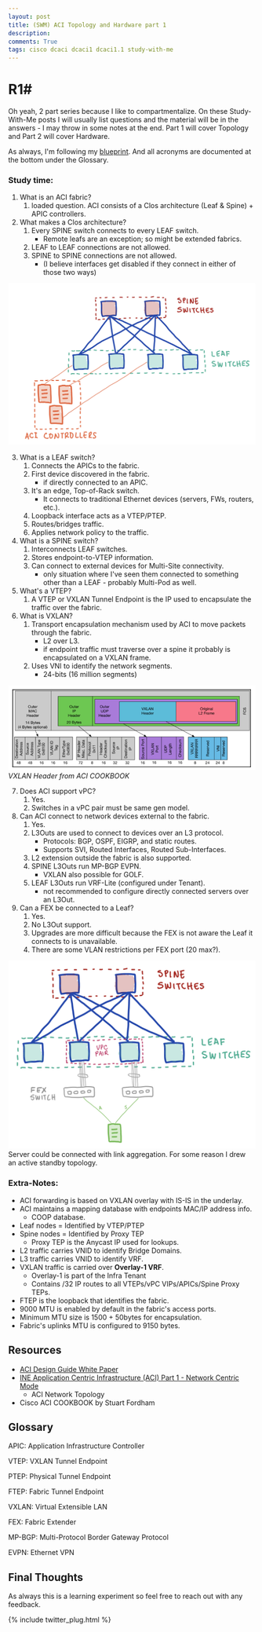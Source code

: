 ```yaml
---
layout: post
title: (SWM) ACI Topology and Hardware part 1
description: 
comments: True
tags: cisco dcaci dcaci1 dcaci1.1 study-with-me 
---
```

# R1# 

Oh yeah, 2 part series because I like to compartmentalize. On these Study-With-Me posts I will usually list questions and the material will be in the answers - I may throw in some notes at the end. Part 1 will cover Topology and Part 2 will cover Hardware.

As always, I'm following my [blueprint](https://docs.google.com/spreadsheets/d/1MzZJd29mLs6bqZKl-sLRQhsa-ykYdKSBcBFBQ9C8B-0/edit?usp=sharing). And all acronyms are documented at the bottom under the Glossary.

### Study time: 
1. What is an ACI fabric? 
    1. loaded question. ACI consists of a Clos architecture (Leaf & Spine) + APIC controllers.
2. What makes a Clos architecture?
    1. Every SPINE switch connects to every LEAF switch.
        * Remote leafs are an exception; so might be extended fabrics.
    2. LEAF to LEAF connections are not allowed.
    3. SPINE to SPINE connections are not allowed.
        * (I believe interfaces get disabled if they connect in either of those two ways)

![ACI Fabric](/post-images/aci_controllers.jpg)

3. What is a LEAF switch?
    1. Connects the APICs to the fabric.
    2. First device discovered in the fabric.
        * if directly connected to an APIC.
    3. It's an edge, Top-of-Rack switch.
        * It connects to traditional Ethernet devices (servers, FWs, routers, etc.).
    4. Loopback interface acts as a VTEP/PTEP.
    5. Routes/bridges traffic.
    6. Applies network policy to the traffic.
4. What is a SPINE switch? 
    1. Interconnects LEAF switches.
    2. Stores endpoint-to-VTEP information.
    3. Can connect to external devices for Multi-Site connectivity.
        * only situation where I've seen them connected to something other than a LEAF - probably Multi-Pod as well.
5. What's a VTEP?
   1. A VTEP or VXLAN Tunnel Endpoint is the IP used to encapsulate the traffic over the fabric.
6. What is VXLAN?
   1. Transport encapsulation mechanism used by ACI to move packets through the fabric.
        * L2 over L3.
        * if endpoint traffic must traverse over a spine it probably is encapsulated on a VXLAN frame.
   2. Uses VNI to identify the network segments.
        * 24-bits (16 million segments)

![VXLAN Header from ACI COOKBOOK](/post-images/VXLAN-header.png)
*VXLAN Header from ACI COOKBOOK*

7. Does ACI support vPC?
   1. Yes.
   2. Switches in a vPC pair must be same gen model.
8. Can ACI connect to network devices external to the fabric.
   1. Yes.
   2. L3Outs are used to connect to devices over an L3 protocol.
        * Protocols: BGP, OSPF, EIGRP, and static routes.
        * Supports SVI, Routed Interfaces, Routed Sub-Interfaces.
   3. L2 extension outside the fabric is also supported.
   4. SPINE L3Outs run MP-BGP EVPN.
        * VXLAN also possible for GOLF.
   5. LEAF L3Outs run VRF-Lite (configured under Tenant).
        * not recommended to configure directly connected servers over an L3Out.
9.  Can a FEX be connected to a Leaf?
    1.  Yes.
    2.  No L3Out support.
    3.  Upgrades are more difficult because the FEX is not aware the Leaf it connects to is unavailable.
    4.  There are some VLAN restrictions per FEX port (20 max?).

![ACI Fabric](/post-images/aci_fex.jpg)
Server could be connected with link aggregation. For some reason I drew an active standby topology.

### Extra-Notes: 
* ACI forwarding is based on VXLAN overlay with IS-IS in the underlay.
* ACI maintains a mapping database with endpoints MAC/IP address info.
  * COOP database.
* Leaf nodes = Identified by VTEP/PTEP
* Spine nodes = Identified by Proxy TEP
  * Proxy TEP is the Anycast IP used for lookups.
* L2 traffic carries VNID to identify Bridge Domains.
* L3 traffic carries VNID to identify VRF.
* VXLAN traffic is carried over **Overlay-1 VRF**.
  * Overlay-1 is part of the Infra Tenant
  * Contains /32 IP routes to all VTEPs/vPC VIPs/APICs/Spine Proxy TEPs.
* FTEP is the loopback that identifies the fabric.
* 9000 MTU is enabled by default in the fabric's access ports.
* Minimum MTU size is 1500 + 50bytes for encapsulation.
* Fabric's uplinks MTU is configured to 9150 bytes.


## Resources
* [ACI Design Guide White Paper](https://www.cisco.com/c/en/us/solutions/collateral/data-center-virtualization/application-centric-infrastructure/white-paper-c11-737909.html#)
* [INE Application Centric Infrastructure (ACI) Part 1 - Network Centric Mode](https://my.ine.com/course/ine-ccie-dcv2-ns-aci/50caea0a-24bf-4708-8e84-ca8e2fd3d97a)
  * ACI Network Topology
* Cisco ACI COOKBOOK by Stuart Fordham


## Glossary
APIC:  Application Infrastructure Controller

VTEP:  VXLAN Tunnel Endpoint

PTEP:  Physical Tunnel Endpoint

FTEP: Fabric Tunnel Endpoint

VXLAN: Virtual Extensible LAN

FEX:  Fabric Extender

MP-BGP: Multi-Protocol Border Gateway Protocol

EVPN: Ethernet VPN 

## Final Thoughts

As always this is a learning experiment so feel free to reach out with any feedback.

{% include twitter_plug.html %}